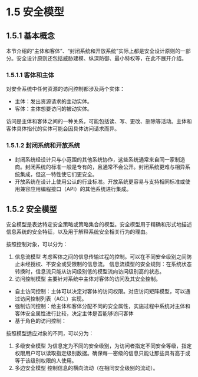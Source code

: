 # 1.5 安全模型

## 1.5.1 基本概念

本节介绍的“主体和客体”、“封闭系统和开放系统”实际上都是安全设计原则的一部分。安全设计原则还包括威胁建模、纵深防御、最小特权等，在此不展开介绍。

### 1.5.1.1 客体和主体

对安全系统中任何资源的访问控制都涉及两个实体：

* 主体：发出资源请求的主动实体。
* 客体：主体想要访问的被动实体。

访问是主体和客体之间的一种关系，可能包括读、写、更改、删除等活动。主体和客体具体指代的实体可能会因具体访问请求而异。

### 1.5.1.2 封闭系统和开放系统

* 封闭系统经设计只与小范围的其他系统协作，这些系统通常来自同一家制造商。封闭系统的标准一般是专有的，且通常不会公开。封闭系统更难与相异系统集成，但这一特性使它们更安全。
* 开放系统在设计上使用公认的行业标准。开放系统更容易与支持相同标准或使用兼容应用编程接口（API）的其他系统进行集成。

## 1.5.2 安全模型

安全模型是表达特定安全策略或策略集合的模型。安全模型用于精确和形式地描述信息系统的安全特征，以及用于解释系统安全相关行为的理由。

按照控制对象，可以分为：

1. 信息流模型 考虑客体之间的信息传输过程的控制。可以在不同安全级别之间防止未经授权、不安全或受限制的信息流。 信息流模型的安全规则：在系统状态转换时，信息流只能从访问级别低的模型流向访问级别高的状态。
2. 访问控制模型 主要针对系统中主体对客体的访问及其安全控制。

* 自主访问控制：主体可以决定对客体的访问权限。对应访问矩阵模型，可以通过访问控制列表（ACL）实现。
* 强制访问控制：给主体和客体分配不同的安全属性，实施过程中系统对主体和客体安全属性进行比较，决定主体是否能够访问客体
* 基于角色的访问控制：

按照模型适应对象的不同，可以分为：

1. 多级安全模型 为信息定为不同的安全级别，为访问者指定不同安全等级，指定权限用户可以读取指定级别数据。确保每一密级的信息只能让那些具有高于或等于该级别权限的人使用。
2. 多边安全模型 控制信息的横向流动（在相同安全级别的流动）。
